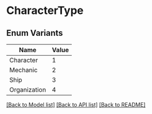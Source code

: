 # CharacterType

## Enum Variants

| Name | Value |
|---- | -----|
| Character | 1 |
| Mechanic | 2 |
| Ship | 3 |
| Organization | 4 |


[[Back to Model list]](../README.md#documentation-for-models) [[Back to API list]](../README.md#documentation-for-api-endpoints) [[Back to README]](../README.md)


